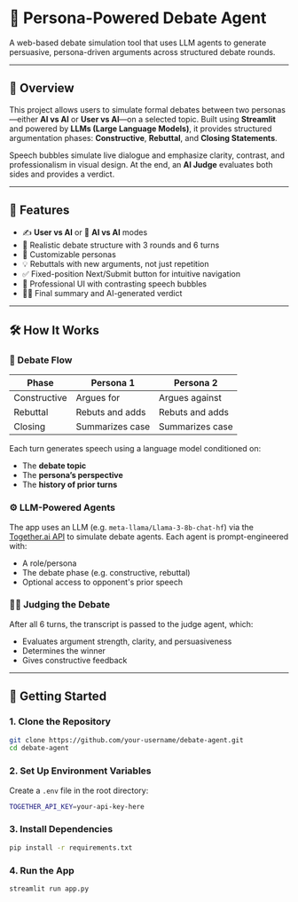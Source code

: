 # 🧠 Persona-Powered Debate Agent

A web-based debate simulation tool that uses LLM agents to generate persuasive, persona-driven arguments across structured debate rounds.

---

## 📌 Overview

This project allows users to simulate formal debates between two personas—either **AI vs AI** or **User vs AI**—on a selected topic. Built using **Streamlit** and powered by **LLMs (Large Language Models)**, it provides structured argumentation phases: **Constructive**, **Rebuttal**, and **Closing Statements**.

Speech bubbles simulate live dialogue and emphasize clarity, contrast, and professionalism in visual design. At the end, an **AI Judge** evaluates both sides and provides a verdict.

---

## 🎯 Features

- ✍️ **User vs AI** or 🤖 **AI vs AI** modes  
- 💬 Realistic debate structure with 3 rounds and 6 turns  
- 🧠 Customizable personas  
- 💡 Rebuttals with new arguments, not just repetition  
- ✅ Fixed-position Next/Submit button for intuitive navigation  
- 🎨 Professional UI with contrasting speech bubbles  
- 👨‍⚖️ Final summary and AI-generated verdict  

---

## 🛠️ How It Works

### 🔁 Debate Flow

| Phase        | Persona 1       | Persona 2       |
|--------------|-----------------|-----------------|
| Constructive | Argues for      | Argues against  |
| Rebuttal     | Rebuts and adds | Rebuts and adds |
| Closing      | Summarizes case | Summarizes case |

Each turn generates speech using a language model conditioned on:
- The **debate topic**
- The **persona’s perspective**
- The **history of prior turns**

### ⚙️ LLM-Powered Agents

The app uses an LLM (e.g. `meta-llama/Llama-3-8b-chat-hf`) via the [Together.ai API](https://www.together.ai/) to simulate debate agents. Each agent is prompt-engineered with:
- A role/persona
- The debate phase (e.g. constructive, rebuttal)
- Optional access to opponent's prior speech

### 👨‍⚖️ Judging the Debate

After all 6 turns, the transcript is passed to the judge agent, which:
- Evaluates argument strength, clarity, and persuasiveness
- Determines the winner
- Gives constructive feedback

---

## 🚀 Getting Started

### 1. Clone the Repository

```bash
git clone https://github.com/your-username/debate-agent.git
cd debate-agent
```

### 2. Set Up Environment Variables

Create a `.env` file in the root directory:

```bash
TOGETHER_API_KEY=your-api-key-here
```

### 3. Install Dependencies

```bash
pip install -r requirements.txt
```

### 4. Run the App

```bash
streamlit run app.py
